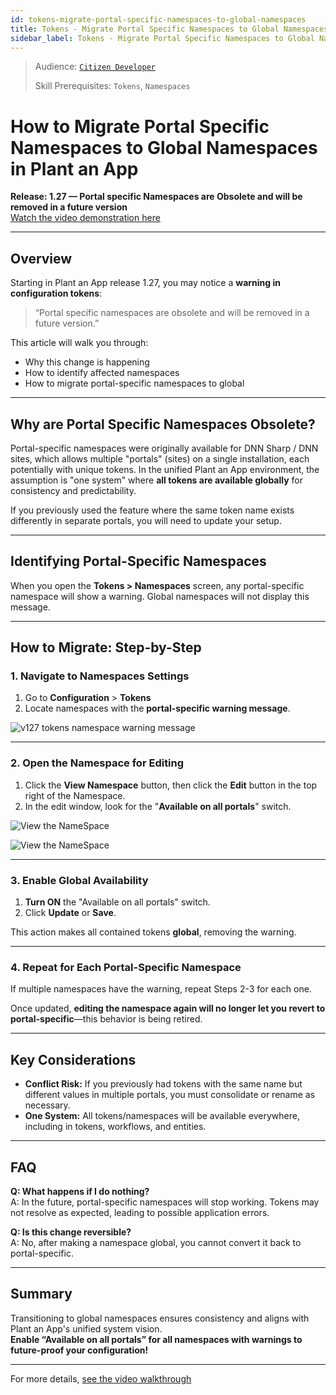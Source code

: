 ```yaml
---
id: tokens-migrate-portal-specific-namespaces-to-global-namespaces
title: Tokens - Migrate Portal Specific Namespaces to Global Namespaces
sidebar_label: Tokens - Migrate Portal Specific Namespaces to Global Namespaces
---
```


> Audience: [`Citizen Developer`](/audience.md#citizen-developers)
>
> Skill Prerequisites: `Tokens`, `Namespaces`

# How to Migrate Portal Specific Namespaces to Global Namespaces in Plant an App

**Release: 1.27 — Portal specific Namespaces are Obsolete and will be removed in a future version**  
[Watch the video demonstration here](https://plantanapp-my.sharepoint.com/:v:/p/dale_warner/EXyE4sVH6SlPqz6CDJsLyv4Bc57k0whPp8cUAxSlFThYxg?e=1Zxb2Y&nav=eyJyZWZlcnJhbEluZm8iOnsicmVmZXJyYWxBcHAiOiJTdHJlYW1XZWJBcHAiLCJyZWZlcnJhbFZpZXciOiJTaGFyZURpYWxvZy1MaW5rIiwicmVmZXJyYWxBcHBQbGF0Zm9ybSI6IldlYiIsInJlZmVycmFsTW9kZSI6InZpZXcifX0%3D)

****

## Overview

Starting in Plant an App release 1.27, you may notice a **warning in configuration tokens**:  
> “Portal specific namespaces are obsolete and will be removed in a future version.”

This article will walk you through:
- Why this change is happening
- How to identify affected namespaces
- How to migrate portal-specific namespaces to global


****

## Why are Portal Specific Namespaces Obsolete?

Portal-specific namespaces were originally available for DNN Sharp / DNN sites, which allows multiple "portals" (sites) on a single installation, each potentially with unique tokens. In the unified Plant an App environment, the assumption is "one system" where **all tokens are available globally** for consistency and predictability.

If you previously used the feature where the same token name exists differently in separate portals, you will need to update your setup.

****

## Identifying Portal-Specific Namespaces

When you open the **Tokens > Namespaces** screen, any portal-specific namespace will show a warning. Global namespaces will not display this message.


****

## How to Migrate: Step-by-Step

### 1. Navigate to Namespaces Settings

1. Go to **Configuration** > **Tokens** 
2. Locate namespaces with the **portal-specific warning message**.

<img src="/img/v127_tokens_namespace_warning_message.PNG" alt="v127 tokens namespace warning message"></img>

****

### 2. Open the Namespace for Editing

1. Click the **View Namespace** button, then click  the **Edit** button in the top right of the Namespace.
2. In the edit window, look for the "**Available on all portals**" switch.

<img src="/img/v127_tokens_view_namespace.PNG" alt="View the NameSpace"></img>

<img src="/img/v127_tokens_namespace_switch.PNG" alt="View the NameSpace"></img>

****

### 3. Enable Global Availability

1. **Turn ON** the "Available on all portals" switch.
2. Click **Update** or **Save**.

This action makes all contained tokens **global**, removing the warning.

****

### 4. Repeat for Each Portal-Specific Namespace

If multiple namespaces have the warning, repeat Steps 2-3 for each one.

Once updated, **editing the namespace again will no longer let you revert to portal-specific**—this behavior is being retired.

****

## Key Considerations

- **Conflict Risk:** If you previously had tokens with the same name but different values in multiple portals, you must consolidate or rename as necessary.
- **One System:** All tokens/namespaces will be available everywhere, including in tokens, workflows, and entities.

****

## FAQ

**Q: What happens if I do nothing?**  
A: In the future, portal-specific namespaces will stop working. Tokens may not resolve as expected, leading to possible application errors.

**Q: Is this change reversible?**  
A: No, after making a namespace global, you cannot convert it back to portal-specific.

****

## Summary

Transitioning to global namespaces ensures consistency and aligns with Plant an App's unified system vision.  
**Enable “Available on all portals” for all namespaces with warnings to future-proof your configuration!**

****

For more details, [see the video walkthrough](https://plantanapp-my.sharepoint.com/:v:/p/dale_warner/EXyE4sVH6SlPqz6CDJsLyv4Bc57k0whPp8cUAxSlFThYxg?e=1Zxb2Y&nav=eyJyZWZlcnJhbEluZm8iOnsicmVmZXJyYWxBcHAiOiJTdHJlYW1XZWJBcHAiLCJyZWZlcnJhbFZpZXciOiJTaGFyZURpYWxvZy1MaW5rIiwicmVmZXJyYWxBcHBQbGF0Zm9ybSI6IldlYiIsInJlZmVycmFsTW9kZSI6InZpZXcifX0%3D)